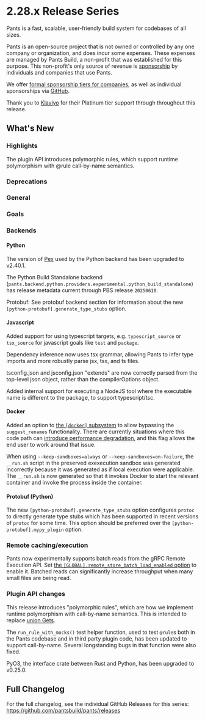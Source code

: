 # 2.28.x Release Series

Pants is a fast, scalable, user-friendly build system for codebases of all sizes.

Pants is an open-source project that is not owned or controlled by any one company or organization, and does incur some expenses. These expenses are managed by Pants Build, a non-profit that was established for this purpose. This non-profit's only source of revenue is [sponsorship](https://www.pantsbuild.org/sponsorship) by individuals and companies that use Pants.

We offer [formal sponsorship tiers for companies](https://www.pantsbuild.org/sponsorship), as well as individual sponsorships via [GitHub](https://github.com/sponsors/pantsbuild).

Thank you to [Klaviyo](https://www.klaviyo.com/) for their Platinum tier support through throughout this release.

## What's New

### Highlights

The plugin API introduces polymorphic rules, which support runtime polymorphism with @rule call-by-name semantics.

### Deprecations

### General

### Goals

### Backends

#### Python

The version of [Pex](https://github.com/pex-tool/pex) used by the Python backend has been upgraded to v2.40.1.

The Python Build Standalone backend (`pants.backend.python.providers.experimental.python_build_standalone`) has release metadata current through PBS release `20250610`.

Protobuf: See protobuf backend section for information about the new `[python-protobuf].generate_type_stubs` option.

#### Javascript

Added support for using typescript targets, e.g. `typescript_source` or `tsx_source` for javascript goals like `test`
and `package`.

Dependency inference now uses tsx grammar, allowing Pants to infer type imports and more robustly parse jsx, tsx, and ts files.

tsconfig.json and jsconfig.json "extends" are now correctly parsed from the top-level json object, rather than the compilerOptions object.

Added internal support for executing a NodeJS tool where the executable name is different to the package, to support typescript/tsc.


#### Docker

Added an option to [the `[docker]` subsystem](https://www.pantsbuild.org/2.28/reference/subsystems/docker) to allow bypassing the `suggest_renames` functionality. There are currently situations where this code path can [introduce performance degradation](https://github.com/pantsbuild/pants/issues/22246), and this flag allows the end user to work around that issue.

When using `--keep-sandboxes=always` or `--keep-sandboxes=on-failure`, the `__run.sh` script in the preserved exexecution sandbox was generated incorrectly because it was generated as if local execution were applicable. The `__run.sh` is now generated so that it invokes Docker to start the relevant container and invoke the process inside the container.

#### Protobuf (Python)

The new `[python-protobuf].generate_type_stubs` option configures `protoc` to directly generate type stubs which has been supported in recent versions of `protoc` for some time. This option should be preferred over the `[python-protobuf].mypy_plugin` option.

### Remote caching/execution

Pants now experimentally supports batch reads from the gRPC Remote Execution API. Set [the `[GLOBAL].remote_store_batch_load_enabled` option](https://www.pantsbuild.org/2.28/reference/global-options#remote_store_batch_load_enabled) to enable it. Batched reads can significantly increase throughput when many small files are being read.

### Plugin API changes

This release introduces "polymorphic rules", which are how we implement runtime polymorphism with
call-by-name semantics. This is intended to replace [union Gets](https://www.pantsbuild.org/2.28/docs/writing-plugins/the-rules-api/union-rules-advanced).

The `run_rule_with_mocks()` test helper function, used to test `@rule`s both in the Pants codebase and
in third party plugin code, has been updated to support call-by-name. Several longstanding bugs
in that function were also fixed.

PyO3, the interface crate between Rust and Python, has been upgraded to v0.25.0.

## Full Changelog

For the full changelog, see the individual GitHub Releases for this series: <https://github.com/pantsbuild/pants/releases>
